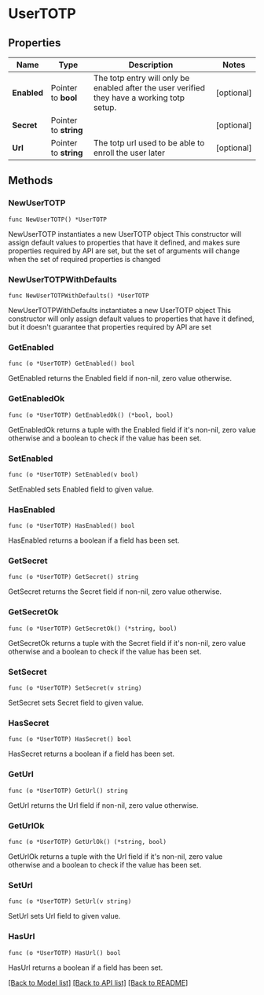 # UserTOTP

## Properties

Name | Type | Description | Notes
------------ | ------------- | ------------- | -------------
**Enabled** | Pointer to **bool** | The totp entry will only be enabled after the user verified they have a working totp setup. | [optional] 
**Secret** | Pointer to **string** |  | [optional] 
**Url** | Pointer to **string** | The totp url used to be able to enroll the user later | [optional] 

## Methods

### NewUserTOTP

`func NewUserTOTP() *UserTOTP`

NewUserTOTP instantiates a new UserTOTP object
This constructor will assign default values to properties that have it defined,
and makes sure properties required by API are set, but the set of arguments
will change when the set of required properties is changed

### NewUserTOTPWithDefaults

`func NewUserTOTPWithDefaults() *UserTOTP`

NewUserTOTPWithDefaults instantiates a new UserTOTP object
This constructor will only assign default values to properties that have it defined,
but it doesn't guarantee that properties required by API are set

### GetEnabled

`func (o *UserTOTP) GetEnabled() bool`

GetEnabled returns the Enabled field if non-nil, zero value otherwise.

### GetEnabledOk

`func (o *UserTOTP) GetEnabledOk() (*bool, bool)`

GetEnabledOk returns a tuple with the Enabled field if it's non-nil, zero value otherwise
and a boolean to check if the value has been set.

### SetEnabled

`func (o *UserTOTP) SetEnabled(v bool)`

SetEnabled sets Enabled field to given value.

### HasEnabled

`func (o *UserTOTP) HasEnabled() bool`

HasEnabled returns a boolean if a field has been set.

### GetSecret

`func (o *UserTOTP) GetSecret() string`

GetSecret returns the Secret field if non-nil, zero value otherwise.

### GetSecretOk

`func (o *UserTOTP) GetSecretOk() (*string, bool)`

GetSecretOk returns a tuple with the Secret field if it's non-nil, zero value otherwise
and a boolean to check if the value has been set.

### SetSecret

`func (o *UserTOTP) SetSecret(v string)`

SetSecret sets Secret field to given value.

### HasSecret

`func (o *UserTOTP) HasSecret() bool`

HasSecret returns a boolean if a field has been set.

### GetUrl

`func (o *UserTOTP) GetUrl() string`

GetUrl returns the Url field if non-nil, zero value otherwise.

### GetUrlOk

`func (o *UserTOTP) GetUrlOk() (*string, bool)`

GetUrlOk returns a tuple with the Url field if it's non-nil, zero value otherwise
and a boolean to check if the value has been set.

### SetUrl

`func (o *UserTOTP) SetUrl(v string)`

SetUrl sets Url field to given value.

### HasUrl

`func (o *UserTOTP) HasUrl() bool`

HasUrl returns a boolean if a field has been set.


[[Back to Model list]](../README.md#documentation-for-models) [[Back to API list]](../README.md#documentation-for-api-endpoints) [[Back to README]](../README.md)


